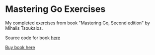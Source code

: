 # Mastering Go Exercises

My completed exercises from book "Mastering Go, Second edition" by Mihalis Tsoukalos.

Source code for book [here](https://github.com/PacktPublishing/Mastering-Go-Second-Edition)

[Buy book here](https://www.amazon.com/Mastering-production-applications-concurrency-structures-ebook/dp/B07WC24RTQ)

